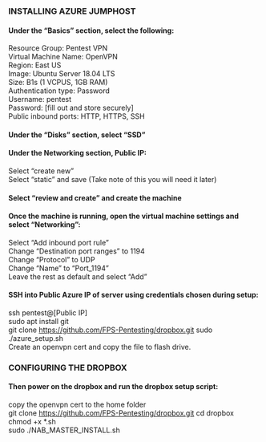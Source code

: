 ### INSTALLING AZURE JUMPHOST ###

<h4>Under the “Basics” section, select the following:</h4>  

Resource Group: Pentest VPN  
Virtual Machine Name: OpenVPN  
Region: East US  
Image: Ubuntu Server 18.04 LTS  
Size: B1s (1 VCPUS, 1GB RAM)  
Authentication type: Password  
Username: pentest  
Password: [fill out and store securely]  
Public inbound ports: HTTP, HTTPS, SSH  

<h4>Under the “Disks” section, select “SSD”</h4>  

<h4>Under the Networking section, Public IP:</h4>  

Select “create new”  
Select “static” and save (Take note of this you will need it later)  

<h4>Select “review and create” and create the machine</h4>  

<h4>Once the machine is running, open the virtual machine settings and select “Networking”:</h4>  

Select “Add inbound port rule”  
Change “Destination port ranges” to 1194  
Change “Protocol” to UDP  
Change “Name” to “Port_1194”  
Leave the rest as default and select “Add”  

<h4>SSH into Public Azure IP of server using credentials chosen during setup:</h4>  

ssh pentest@[Public IP]  
sudo apt install git  
git clone https://github.com/FPS-Pentesting/dropbox.git
sudo ./azure_setup.sh  
Create an openvpn cert and copy the file to flash drive.  

### CONFIGURING THE DROPBOX ###

<h4>Then power on the dropbox and run the dropbox setup script:</h4>  

copy the openvpn cert to the home folder  
git clone https://github.com/FPS-Pentesting/dropbox.git
cd dropbox  
chmod +x *.sh  
sudo ./NAB_MASTER_INSTALL.sh
